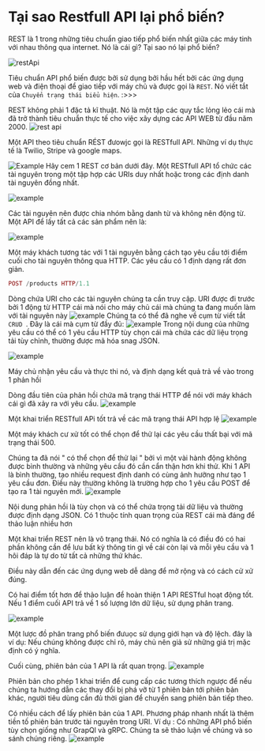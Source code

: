 # Tại sao Restfull API lại phổ biến?

REST là 1 trong những tiêu chuẩn giao tiếp phổ biến nhất giữa các máy tinh với nhau thông qua internet. Nó là cái gì? Tại sao nó lại phổ biến? 

![restApi](../images/restAPI.webp)

Tiêu chuẩn API phổ biến được bởi sử dụng bởi hầu hết bởi các ứng dụng web và điện thoại để giao tiếp với máy chủ và được gọi  là `REST`. Nó viết tắt của `Chuyển trạng thái biểu hiện`. :>>>


REST không phải 1 đặc tả kĩ thuật. Nó là một tập các quy tắc lỏng lẻo cái mà đã trở thành tiêu chuẩn thực tế cho việc xây dựng các API WEB từ đầu năm 2000.
![rest api ](../images/7dddcbec-355c-4697-9c52-b560eaa30fab_1600x900.webp)


Một API theo tiêu chuẩn RÉST đưowjc gọi là RESTfull API. Những ví dụ thực tế là Twilio, Stripe và google maps. 

![Example](../images/384c925d-540e-411f-9311-665e13b35e91_1600x900.jpg)
Hãy cem 1 REST cơ bản dưới đây. Một RESTfull API tổ chức các tài nguyên trong một tập hợp các URIs duy nhất hoặc trong các định danh tài nguyên đồng nhất. 

![example](../images/2b5f8a85-fd3d-4db7-a80c-ef886f98018a_1600x900.webp)


Các tài nguyên nên được chia nhóm bằng danh từ và không nên động từ. Một API để lấy tất cả các sản phẩm nên là: 


![example](../images/c8443dd6-34c0-40ce-9305-9d9809c7b1f3_1600x900.webp)


Một máy khách tương tác với 1 tài nguyên bằng cách tạo yêu cầu tới điểm cuối cho tài nguyên thông qua HTTP. Các yêu cầu có 1 định dạng rất đơn giản. 
```php
POST /products HTTP/1.1

```

Dòng chứa URI cho các tài nguyên chúng ta cần truy cập. URI được đi trước bởi 1 động từ HTTP cái mà nói cho máy chủ cái mà chúng ta đang muốn làm với tài nguyên này
![example](../images/d8b33329-f8c4-472f-827b-589f082e9410_1600x900.webp)
Chúng ta có thể đã nghe về cụm từ viết tắt `CRUD `. Đây là cái mà cụm từ đầy đủ: 
![example](../images/2c4c3eb6-d1c9-4a85-9074-41fb5142ee9e_1600x900.webp)
Trong nội dung của những yêu cầu có thể có 1 yêu cầu HTTP tùy chọn cái mà chứa các dữ liệu trọng tải tùy chỉnh, thường được mã hóa snag JSON. 

![example](../images/32e85617-8f7e-48af-8f0a-2667ad4b2a93_1600x900.jpg)

Máy chủ nhận yêu cầu và thực thi nó, và định dạng kết quả trả về vào trong 1 phản hồi

Dòng đầu tiên của phản hồi chứa mã trạng thái HTTP để nói với máy khách cái gì đã xảy ra với yêu cầu. 
![example](../images/f85febb8-e729-4bfc-a22f-754821b9449a_1600x900.webp)


Một khai triển RESTfull APi tốt trả về các mã trạng thái API hợp lệ 
![example](../images/3a182bbc-2e87-4336-80b6-fdd4ceb14033_1600x900.webp)


Một máy khách cư xử tốt có thể chọn để  thử lại các yêu cầu thất bại với mã trạng thái 500. 
 

Chúng ta đã nói " có thể chọn để thử lại " bởi vì một vài hành động không được bình thường và những yêu cầu đó cần cẩn thận hơn khi thử. Khi 1 API là bình thường, tạo nhiều request định danh có cùng ảnh hưởng như tạo 1 yêu cầu đơn. Điều này thường không là trường hợp cho 1 yêu cầu POST để tạo ra 1 tài nguyên mới. 
![example](../images/057429f4-9af8-420c-83b4-5a1dbd96767d_1920x1080.webp)



Nội dung phản hồi là tùy chọn và có thể chứa trọng tải dữ liệu và thường được định dạng JSON. 
Có 1 thuộc tính quan trọng của REST cái mà đáng để thảo luận nhiều hơn 

Một khai triển REST nên là vô trạng thái. Nó có nghĩa là có điều đó có hai phần không cần để lưu bất kỳ thông tin gì về cái còn lại và mỗi yêu cầu và 1 hôi đáp là tự do từ tất cả những thứ khác. 


Điều này dẫn đến các ứng dụng web dễ dàng để mở rộng và có cách cử xử đúng. 

Có hai điểm tốt hơn để thảo luận  để hoàn thiện 1 API RESTful hoạt động tốt. 
Nếu 1 điểm cuối API trả về 1 số lượng lớn dữ liệu, sử dụng phân trang. 


![example](../images/acbb6866-fdee-45e8-b0fd-d96130acb243_1920x1080.jpg)

Một lược đồ phân trang phổ biến đưuọc sử dụng giới hạn và  độ lệch. đây là ví dụ: 
Nếu chúng không được chỉ rõ, máy chủ nên giả sử những giá trị mặc định có ý nghĩa. 


Cuối cùng, phiên bản của 1 API là rất quan trọng. 
![example](../images/73165094-4914-4b1c-84a1-6f15ea620d77_1920x1080.webp)

Phiên bản cho phép 1 khai triển để cung cấp các tương thích ngược để nếu chúng ta hướng dẫn các thay đổi bị phá vỡ từ 1 phiên bản tới phiên bản khác, người tiêu dùng cần đủ thời gian để chuyển sang phiên bản tiếp theo. 


Có nhiều cách để lấy phiên bản của 1 API. Phương pháp nhanh nhất là thêm tiền tố phiên bản trước tài nguyên trong URI. Ví dụ : 
Có những API phổ biến tùy chọn giống như GrapQl và gRPC. Chúng ta sẽ thảo luận về chúng và so sánh chúng riêng. 
![example](../images/826abfb5-1dff-4071-a272-31fe2516fb74_1920x1080.webp)

